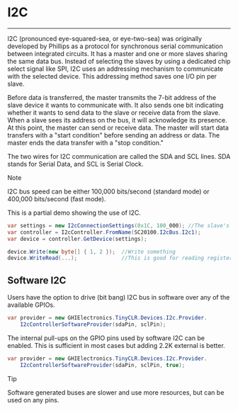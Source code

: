 # I2C
---
I2C (pronounced eye-squared-sea, or eye-two-sea) was originally developed by Phillips as a protocol for synchronous serial communication between integrated circuits. It has a master and one or more slaves sharing the same data bus. Instead of selecting the slaves by using a dedicated chip select signal like SPI, I2C uses an addressing mechanism to communicate with the selected device. This addressing method saves one I/O pin per slave.

Before data is transferred, the master transmits the 7-bit address of the slave device it wants to communicate with. It also sends one bit indicating whether it wants to send data to the slave or receive data from the slave. When a slave sees its address on the bus, it will acknowledge its presence. At this point, the master can send or receive data. The master will start data transfers with a "start condition" before sending an address or data. The master ends the data transfer with a "stop condition."

The two wires for I2C communication are called the SDA and SCL lines. SDA stands for Serial Data, and SCL is Serial Clock.

> [!Note]
> I2C bus speed can be either 100,000 bits/second (standard mode) or 400,000 bits/second (fast mode).

This is a partial demo showing the use of I2C.

```cs
var settings = new I2cConnectionSettings(0x1C, 100_000); //The slave's address and the bus speed.
var controller = I2cController.FromName(SC20100.I2cBus.I2c1);
var device = controller.GetDevice(settings);

device.Write(new byte[] { 1, 2 });  //Write something
device.WriteRead(...);              //This is good for reading register
```

## Software I2C
Users have the option to drive (bit bang) I2C bus in software over any of the available GPIOs.

```cs
var provider = new GHIElectronics.TinyCLR.Devices.I2c.Provider.
    I2cControllerSoftwareProvider(sdaPin, sclPin);
```

The internal pull-ups on the GPIO pins used by software I2C can be enabled. This is sufficient in most cases but adding 2.2K external is better.

```cs
var provider = new GHIElectronics.TinyCLR.Devices.I2c.Provider.
    I2cControllerSoftwareProvider(sdaPin, sclPin, true);
```

> [!Tip]
> Software generated buses are slower and use more resources, but can be used on any pins.
